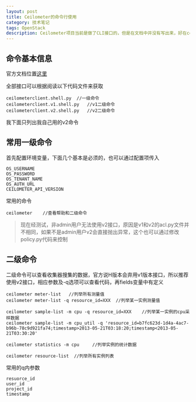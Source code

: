 ```yaml
---
layout: post
title: Ceilometer的命令行使用
category: 技术笔记
tags: OpenStack
description: Ceilometer项目当前是做了CLI接口的，但是在文档中并没有写出来，好在ceilometerclient并不是很复杂，读一读代码就可以了解具体的使用方式了
---
```

## 命令基本信息

官方文档位置[这里](http://docs.openstack.org/developer/ceilometer/)

全部接口可以根据阅读以下代码文件来获取
    
    ceilometerclient.shell.py  //一级命令
    ceilometerclient.v1.shell.py   //v1二级命令
    ceilometerclient.v2.shell.py   //v2二级命令

我下面只列出我自己用的v2命令

## 常用一级命令
  
首先配置环境变量，下面几个基本是必须的，也可以通过配置项传入
    
    OS_USERNAME
    OS_PASSWORD
    OS_TENANT_NAME
    OS_AUTH_URL
    CEILOMETER_API_VERSION  

常用的命令

    ceilometer    //查看帮助和二级命令

> 现在经测试，非admin用户无法使用v2接口，原因是v1和v2的acl.py文件并不相同，如果不是admin用户v2会直接抛出异常，这个也可以通过修改policy.py代码来控制

## 二级命令

二级命令可以查看收集器搜集的数据，官方说H版本会弃用v1版本接口，所以推荐使用v2接口，相应参数及-q选项可以查看代码，再fields变量中有定义

    ceilometer meter-list   //列举所有测量值
    ceilometer meter-list -q resource_id=XXX  //列举某一实例测量值

    ceilometer sample-list -m cpu -q resource_id=XXX    //列举某一实例的cpu采样数据
    ceilometer sample-list -m cpu_util -q 'resource_id=b7fc623d-1d4a-4ac7-b96b-78c9d921fa74;timestamp>2013-05-21T03:18:20;timestamp<2013-05-21T03:30:20'

    ceilometer statistics -m cpu     //列举实例的统计数据
  
    ceilometer resource-list  //列举所有实例列表

常用的q内参数

    resuorce_id 
    user_id
    project_id
    timestamp
    


